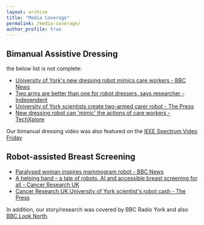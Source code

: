 ```yaml
---
layout: archive
title: "Media Coverage"
permalink: /media-coverage/
author_profile: true
---
```


## Bimanual Assistive Dressing 
the below list is not complete:
* [University of York's new dressing robot mimics care workers - BBC News](https://www.bbc.co.uk/news/uk-england-york-north-yorkshire-68489999)
* [Two arms are better than one for robot dressers, says researcher - Independent](https://www.independent.co.uk/news/health/robotics-york-university-caroline-abrahams-netherlands-martin-green-b2506739.html)
* [University of York scientists create two-armed carer robot - The Press](https://www.yorkpress.co.uk/news/24160329.university-york-scientists-create-two-armed-carer-robot/)
* [New dressing robot can 'mimic' the actions of care workers - TechXplore](https://techxplore.com/news/2024-03-robot-mimic-actions-workers.html)

Our bimanual dressing video was also featured on the [IEEE Spectrum Video Friday](https://spectrum.ieee.org/video-friday-acrobot-error)

## Robot-assisted Breast Screening
* [Paralysed woman inspires mammogram robot - BBC News](https://www.bbc.co.uk/news/articles/c3gd5p9dy3do)
* [A helping hand – a tale of robots, AI and accessible breast screening for all - Cancer Research UK](https://news.cancerresearchuk.org/2024/06/14/a-helping-hand-a-tale-of-robots-ai-and-accessible-breast-screening-for-all/)
* [Cancer Research UK University of York scientist's robot cash - The Press](https://www.yorkpress.co.uk/news/24394378.cancer-research-uk-university-york-scientists-robot-cash/)

In addition, our story/research was covered by BBC Radio York and also [BBC Look North](https://www.bbc.co.uk/programmes/m00220xb).
